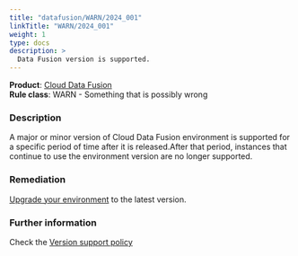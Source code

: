 ```yaml
---
title: "datafusion/WARN/2024_001"
linkTitle: "WARN/2024_001"
weight: 1
type: docs
description: >
  Data Fusion version is supported.
---
```


**Product**: [Cloud Data Fusion](https://cloud.google.com/data-fusion)\
**Rule class**: WARN - Something that is possibly wrong

### Description

A major or minor version of Cloud Data Fusion environment is supported for a
specific period of time after it is released.After that period, instances that
continue to use the environment version are no longer supported.

### Remediation

[Upgrade your environment](https://cloud.google.com/data-fusion/docs/how-to/upgrading#upgrade-instances) to the latest version.

### Further information

Check the [Version support policy](https://cloud.google.com/data-fusion/docs/version-support-policy)
